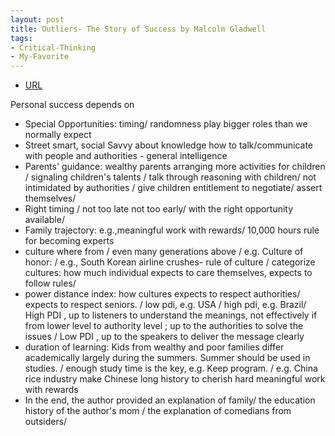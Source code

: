 ```yaml
---
layout: post
title: Outliers- The Story of Success by Malcolm Gladwell
tags:
- Critical-Thinking
- My-Favorite
---
```



- [URL](https://www.goodreads.com/book/show/3228917-outliers)

Personal success depends on
* Special Opportunities: timing/ randomness play bigger roles than we normally expect
* Street smart, social Savvy about knowledge how to talk/communicate with people and authorities - general intelligence
* Parents' guidance: wealthy parents arranging more activities for children / signaling children's talents / talk through reasoning with children/ not intimidated by authorities / give children entitlement to negotiate/ assert themselves/
* Right timing / not too late not too early/ with the right opportunity available/
* Family trajectory: e.g.,meaningful work with rewards/ 10,000 hours rule for becoming experts 
* culture where from / even many generations above / e.g. Culture of honor: / e.g., South Korean airline crushes- rule of culture / categorize cultures: how much individual expects to care themselves, expects to follow rules/
* power distance index: how cultures expects to respect authorities/ expects to respect seniors. / low pdi, e.g. USA / high pdi, e.g. Brazil/ High PDI , up to listeners to understand the meanings, not effectively if from lower level to authority level ; up to the authorities to solve the issues / Low PDI , up to the speakers to deliver the message clearly
* duration of learning: Kids from wealthy and poor families differ academically largely during the summers. Summer should be used in studies. / enough study time is the key, e.g. Keep program. / e.g. China rice industry make Chinese long history to cherish hard meaningful work with rewards
* In the end, the author provided an explanation of family/ the education history of the author's mom / the explanation of comedians from outsiders/
